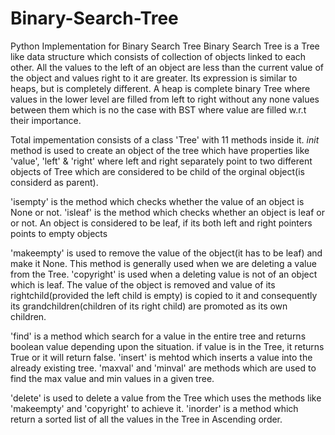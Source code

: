 # Binary-Search-Tree
Python Implementation for Binary Search Tree
Binary Search Tree is a Tree like data structure which consists of collection of objects linked to each other. All the values to the left of an object are less than the current value of the object and values right to it are greater. Its expression is similar to heaps, but is completely different. A heap is complete binary Tree where values in the lower level are filled from left to right without any none values between them which is no the case with BST where value are filled w.r.t their importance.

Total impementation consists of a class 'Tree' with 11 methods inside it.
_init_ method is used to create an object of the tree which have properties like 'value', 'left' & 'right'
where left and right separately point to two different objects of Tree which are considered to be child of the orginal object(is considerd as parent).

'isempty' is the method which checks whether the value of an object is None or not.
'isleaf' is the method which checks whether an object is leaf or or not.
An object is considered to be leaf, if its both left and right pointers points to empty objects

'makeempty' is used to remove the value of the object(it has to be leaf) and make it None. This method is generally used when we are deleting a value from the Tree.
'copyright' is used when a deleting value is not of an object which is leaf. The value of the object is removed and value of its rightchild(provided the left child is empty) is copied to it and consequently its grandchildren(children of its right child) are promoted as its own children.

'find' is a method which search for a value in the entire tree and returns boolean value depending upon the situation. if value is in the Tree, it returns True or it will return false. 
'insert' is mehtod which inserts a value into the already existing tree.
'maxval' and 'minval' are methods which are used to find the max value and min values in a given tree.

'delete' is used to delete a value from the Tree which uses the methods like 'makeempty' and 'copyright' to achieve it.
'inorder' is a method which return a sorted list of all the values in the Tree in Ascending order.
